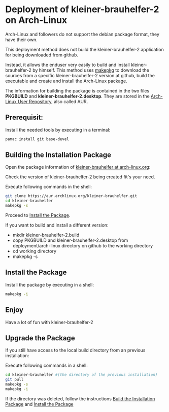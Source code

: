 # Deployment of kleiner-brauhelfer-2 on Arch-Linux
Arch-Linux and followers do not support the debian package format, they have their own.

This deployment method does not build the kleiner-brauhelfer-2 application for being downloaded from github.  

Instead, it allows the enduser very easily to build and install kleiner-brauhelfer-2 by himself. This method uses [makepkg](https://wiki.archlinux.org/title/makepkg) to download the sources from a specific kleiner-brauhelfer-2 version at github, build the executable and create and install the Arch-Linux package. 

The information for building the package is contained in the two files **PKGBUILD** and **kleiner-brauhelfer-2.desktop**. They are stored in the [Arch-Linux User Repository](https://aur.archlinux.org/packages/kleiner-brauhelfer), also called AUR. 

## Prerequisit:

Install the needed tools by executing in a terminal:

```bash
pamac install git base-devel
```

## Building the Installation Package

Open the package information of [kleiner-brauhelfer at arch-linux.org](https://aur.archlinux.org/packages/kleiner-brauhelfer):

Check the version of kleiner-brauhelfer-2 being created fit's your need.

Execute following commands in the shell: 

```bash
git clone https://aur.archlinux.org/kleiner-brauhelfer.git
cd kleiner-brauhelfer
makepkg -s
```
Proceed to [Install the Package](#install-the-package).

If you want to build and install a different version:
- mkdir kleiner-brauhelfer-2.build
- copy PKGBUILD and kleiner-brauhelfer-2.desktop from  deployment/arch-linux directory on github to the working directory
- cd working directory
- makepkg -s 


## Install the Package

Install the package by executing in a shell:

```bash
makepkg -i
```

## Enjoy

Have a lot of fun with kleiner-brauhelfer-2

## Upgrade the Package 

If you still have access to the local build directory from an previous installation:

Execute following commands in a shell:

```bash
cd kleiner-brauhelfer #(the directory of the previous installation)
git pull
makepkg -s
makepkg -i
```

If the directory was deleted, follow the instructions [Build the Installation Package](#building-the-installation-package) and [Install the Package](#install-the-package)